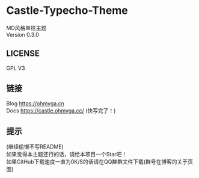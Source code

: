 # Castle-Typecho-Theme
MD风格单栏主题<br>
Version 0.3.0
## LICENSE
GPL V3
## 链接
Blog https://ohmyga.cn<br>
Docs https://castle.ohmyga.cc/ (快写完了！)
## 提示
(继续偷懒不写README)<br>
如果觉得本主题还行的话，请给本项目一个Star吧！<br>
如果GitHub下载速度一直为0K/S的话请在QQ群群文件下载(群号在博客的关于页面)